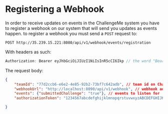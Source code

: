 # Registering a Webhook
In order to receive updates on events in the ChallengeMe system you have to register a webhook on our system that will send you updates as events happen.
to register a webhook you must send a `POST` request to:
```
POST http://35.239.15.221:8080/api/v1/webhook/events/registration
```
With headers as such: 
```JavaScript
Authorization: Bearer eyJhbGciOiJIUzI1NiIsInR5cCI6Ikp // the word "Bearer" followed by your webhook token
```
The request body:
```JSON
{
    "teamId": "77d2ccb6-e6e2-4e85-92b2-73bf7c642adb", // team id on ChallengeMe
    "webhookUrl": "http://localhost:8090/api/v1/webhook", // webhook address to send events to 
    "events": {"submittedChallenge": "true"}, // events to listen for
    "authorizationToken": "1234567abcdefghijklmnopqrstuvwxyzABCDEFGHIJKLMNOPQRSTUVWXYZ" // the requesting party's Access token to ChallengeMe

}
```

